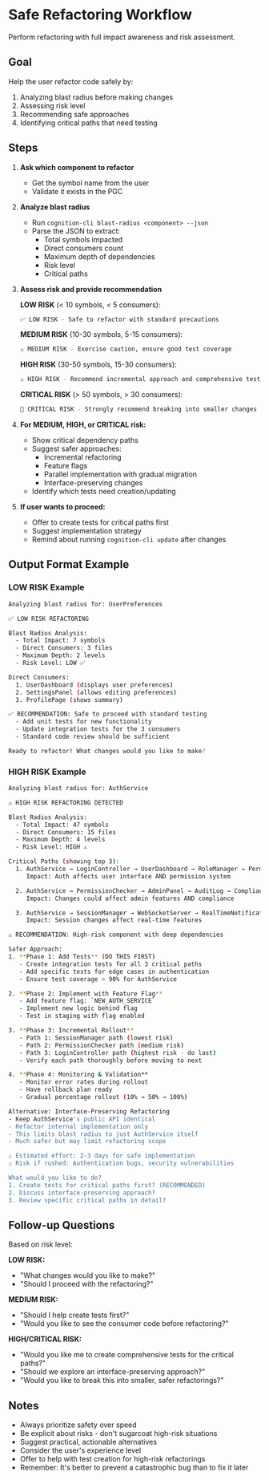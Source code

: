 # Safe Refactoring Workflow

Perform refactoring with full impact awareness and risk assessment.

## Goal

Help the user refactor code safely by:

1. Analyzing blast radius before making changes
2. Assessing risk level
3. Recommending safe approaches
4. Identifying critical paths that need testing

## Steps

1. **Ask which component to refactor**
   - Get the symbol name from the user
   - Validate it exists in the PGC

2. **Analyze blast radius**
   - Run `cognition-cli blast-radius <component> --json`
   - Parse the JSON to extract:
     - Total symbols impacted
     - Direct consumers count
     - Maximum depth of dependencies
     - Risk level
     - Critical paths

3. **Assess risk and provide recommendation**

   **LOW RISK** (< 10 symbols, < 5 consumers):

   ```bash
   ✅ LOW RISK - Safe to refactor with standard precautions
   ```

   **MEDIUM RISK** (10-30 symbols, 5-15 consumers):

   ```bash
   ⚠️ MEDIUM RISK - Exercise caution, ensure good test coverage
   ```

   **HIGH RISK** (30-50 symbols, 15-30 consumers):

   ```bash
   ⚠️ HIGH RISK - Recommend incremental approach and comprehensive testing
   ```

   **CRITICAL RISK** (> 50 symbols, > 30 consumers):

   ```bash
   🚨 CRITICAL RISK - Strongly recommend breaking into smaller changes
   ```

4. **For MEDIUM, HIGH, or CRITICAL risk:**
   - Show critical dependency paths
   - Suggest safer approaches:
     - Incremental refactoring
     - Feature flags
     - Parallel implementation with gradual migration
     - Interface-preserving changes
   - Identify which tests need creation/updating

5. **If user wants to proceed:**
   - Offer to create tests for critical paths first
   - Suggest implementation strategy
   - Remind about running `cognition-cli update` after changes

## Output Format Example

### LOW RISK Example

```bash
Analyzing blast radius for: UserPreferences

✅ LOW RISK REFACTORING

Blast Radius Analysis:
  - Total Impact: 7 symbols
  - Direct Consumers: 3 files
  - Maximum Depth: 2 levels
  - Risk Level: LOW ✅

Direct Consumers:
  1. UserDashboard (displays user preferences)
  2. SettingsPanel (allows editing preferences)
  3. ProfilePage (shows summary)

✅ RECOMMENDATION: Safe to proceed with standard testing
  - Add unit tests for new functionality
  - Update integration tests for the 3 consumers
  - Standard code review should be sufficient

Ready to refactor! What changes would you like to make?
```

### HIGH RISK Example

```bash
Analyzing blast radius for: AuthService

⚠️ HIGH RISK REFACTORING DETECTED

Blast Radius Analysis:
  - Total Impact: 47 symbols
  - Direct Consumers: 15 files
  - Maximum Depth: 4 levels
  - Risk Level: HIGH ⚠️

Critical Paths (showing top 3):
  1. AuthService → LoginController → UserDashboard → RoleManager → PermissionCache
     Impact: Auth affects user interface AND permission system

  2. AuthService → PermissionChecker → AdminPanel → AuditLog → ComplianceReport
     Impact: Changes could affect admin features AND compliance

  3. AuthService → SessionManager → WebSocketServer → RealTimeNotifications → PushService
     Impact: Session changes affect real-time features

⚠️ RECOMMENDATION: High-risk component with deep dependencies

Safer Approach:
1. **Phase 1: Add Tests** (DO THIS FIRST)
   - Create integration tests for all 3 critical paths
   - Add specific tests for edge cases in authentication
   - Ensure test coverage > 90% for AuthService

2. **Phase 2: Implement with Feature Flag**
   - Add feature flag: `NEW_AUTH_SERVICE`
   - Implement new logic behind flag
   - Test in staging with flag enabled

3. **Phase 3: Incremental Rollout**
   - Path 1: SessionManager path (lowest risk)
   - Path 2: PermissionChecker path (medium risk)
   - Path 3: LoginController path (highest risk - do last)
   - Verify each path thoroughly before moving to next

4. **Phase 4: Monitoring & Validation**
   - Monitor error rates during rollout
   - Have rollback plan ready
   - Gradual percentage rollout (10% → 50% → 100%)

Alternative: Interface-Preserving Refactoring
- Keep AuthService's public API identical
- Refactor internal implementation only
- This limits blast radius to just AuthService itself
- Much safer but may limit refactoring scope

⚠️ Estimated effort: 2-3 days for safe implementation
⚠️ Risk if rushed: Authentication bugs, security vulnerabilities

What would you like to do?
1. Create tests for critical paths first? (RECOMMENDED)
2. Discuss interface-preserving approach?
3. Review specific critical paths in detail?
```

## Follow-up Questions

Based on risk level:

**LOW RISK:**

- "What changes would you like to make?"
- "Should I proceed with the refactoring?"

**MEDIUM RISK:**

- "Should I help create tests first?"
- "Would you like to see the consumer code before refactoring?"

**HIGH/CRITICAL RISK:**

- "Would you like me to create comprehensive tests for the critical paths?"
- "Should we explore an interface-preserving approach?"
- "Would you like to break this into smaller, safer refactorings?"

## Notes

- Always prioritize safety over speed
- Be explicit about risks - don't sugarcoat high-risk situations
- Suggest practical, actionable alternatives
- Consider the user's experience level
- Offer to help with test creation for high-risk refactorings
- Remember: It's better to prevent a catastrophic bug than to fix it later
